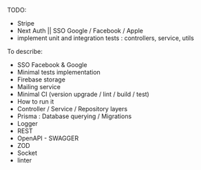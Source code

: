 TODO:
- Stripe
- Next Auth || SSO Google / Facebook / Apple
- implement unit and integration tests : controllers, service, utils

To describe:
- SSO Facebook & Google
- Minimal tests implementation
- Firebase storage
- Mailing service
- Minimal CI (version upgrade / lint / build / test)
- How to run it
- Controller / Service / Repository layers
- Prisma : Database querying / Migrations
- Logger
- REST
- OpenAPI - SWAGGER
- ZOD
- Socket
- linter